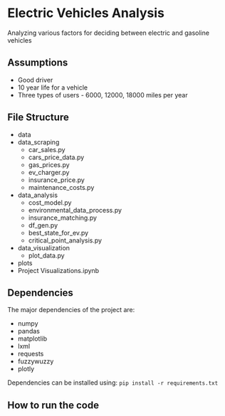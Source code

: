 # Electric Vehicles Analysis
Analyzing various factors for deciding between electric and gasoline vehicles

## Assumptions
- Good driver
- 10 year life for a vehicle
- Three types of users - 6000, 12000, 18000 miles per year

## File Structure
- data
- data_scraping
    - car_sales.py
    - cars_price_data.py
    - gas_prices.py
    - ev_charger.py
    - insurance_price.py
    - maintenance_costs.py
- data_analysis
    - cost_model.py
    - environmental_data_process.py
    - insurance_matching.py
    - df_gen.py
    - best_state_for_ev.py
    - critical_point_analysis.py
- data_visualization
    - plot_data.py
- plots
- Project Visualizations.ipynb

## Dependencies
The major dependencies of the project are:
- numpy
- pandas
- matplotlib
- lxml
- requests
- fuzzywuzzy
- plotly

Dependencies can be installed using:
`pip install -r requirements.txt`

## How to run the code

